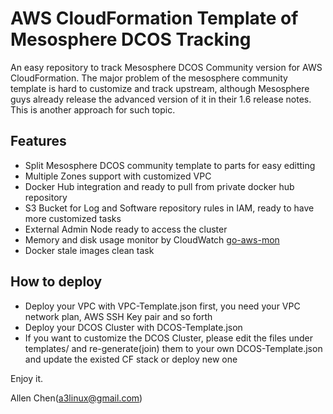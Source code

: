 AWS CloudFormation Template of Mesosphere DCOS Tracking
=================================================================

An easy repository to track Mesosphere DCOS Community version for AWS CloudFormation. The major problem of the mesosphere community template is hard to customize and track upstream, although Mesosphere guys already release the advanced version of it in their 1.6 release notes. This is another approach for such topic.

## Features

* Split Mesosphere DCOS community template to parts for easy editting
* Multiple Zones support with customized VPC
* Docker Hub integration and ready to pull from private docker hub repository
* S3 Bucket for Log and Software repository rules in IAM, ready to have more customized tasks
* External Admin Node ready to access the cluster
* Memory and disk usage monitor by CloudWatch [go-aws-mon](https://github.com/a3linux/go-aws-mon)
* Docker stale images clean task

## How to deploy

* Deploy your VPC with VPC-Template.json first, you need your VPC network plan, AWS SSH Key pair and so forth
* Deploy your DCOS Cluster with DCOS-Template.json
* If you want to customize the DCOS Cluster, please edit the files under templates/ and re-generate(join) them to your own DCOS-Template.json and update the existed CF stack or deploy new one

Enjoy it.

Allen Chen(a3linux@gmail.com)
